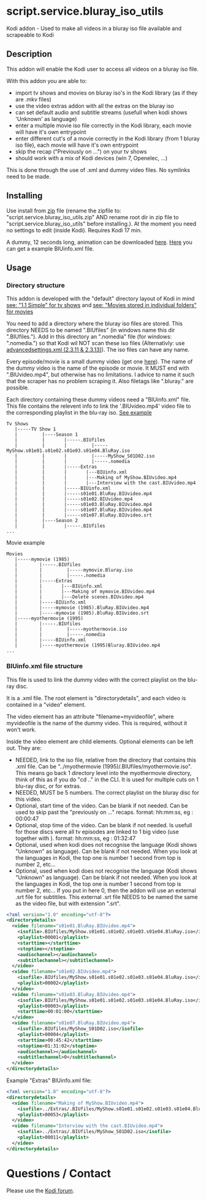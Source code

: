 # script.service.bluray_iso_utils
Kodi addon - Used to make all videos in a bluray iso file available and scrapeable to Kodi

## Description
This addon will enable the Kodi user to access all videos on a bluray iso file.

With this addon you are able to:
- import tv shows and movies on bluray iso's in the Kodi library (as if they are .mkv files)
- use the video extras addon with all the extras on the bluray iso
- can set default audio and subtitle streams (usefull when kodi shows 'Unknown' as language)
- enter a multiple movie iso file correctly in the Kodi library, each movie will have it's own entrypoint
- enter different cut's of a movie correctly in the Kodi library (from 1 bluray iso file), each movie will have it's own entrypoint
- skip the recap ("Previously on ...") on your tv shows
- should work with a mix of Kodi devices (win 7, Openelec, ...)

This is done through the use of .xml and dummy video files. No symlinks need to be made. 

## Installing
Use install from [zip](https://github.com/Wimpie-ccc/script.service.bluray_iso_utils/archive/master.zip) file (rename the zipfile to: "script.service.bluray_iso_utils.zip" AND rename root dir in zip file to "script.service.bluray_iso_utils" before installing.). At the moment you need no settings to edit (inside Kodi). Requires Kodi 17 min. 

A dummy, 12 seconds long, animation can be downloaded [here](https://github.com/Wimpie-ccc/helperfiles/blob/master/BIU_Black_Animation.720p.mp4?raw=true).
[Here](https://raw.githubusercontent.com/Wimpie-ccc/helperfiles/master/BIUinfo.xml) you can get a example BIUinfo.xml file.

## Usage
### Directory structure
This addon is developed with the "default" directory layout of Kodi in mind  [see: "1.1 Simple" for tv shows](http://kodi.wiki/view/Naming_video_files/TV_shows) and [see: "Movies stored in individual folders" for movies](http://kodi.wiki/view/Naming_video_files/Movies)

You need to add a directory where the bluray iso files are stored. This directory NEEDS to be named ".BIUfiles" (in windows name this dir ".BIUfiles."). Add in this directory an ".nomedia" file (for windows: ".nomedia.") so that Kodi wil NOT scan these iso files (Alternativly: use [advancedsettings.xml (2.3.11 & 2.3.13)](http://kodi.wiki/view/advancedsettings.xml)). The iso files can have any name.

Every episode/movie is a small dummy video (get one [here](https://github.com/Wimpie-ccc/helperfiles/blob/master/BIU_Black_Animation.720p.mp4?raw=true)). The name of the dummy video is the name of the episode or movie. It MUST end with ".BIUvideo.mp4", but otherwise has no limitations. I advice to name it such that the scraper has no problem scraping it. Also filetags like ".bluray." are possible.

Each directory containing these dummy videos need a "BIUinfo.xml" file. This file contains the relevent info to link the '.BIUvideo.mp4' video file to the corresponding playlist in the blu-ray iso. [See example](https://raw.githubusercontent.com/Wimpie-ccc/helperfiles/master/BIUinfo.xml)

```
Tv Shows
   |-----TV Show 1
   |         |----Season 1
   |         |       |-----.BIUfiles
   |         |       |         |-----MyShow.s01e01.s01e02.s01e03.s01e04.BluRay.iso
   |         |       |         |-----MyShow_S01D02.iso
   |         |       |         |-----.nomedia
   |         |       |-----Extras
   |         |       |       |---BIUinfo.xml
   |         |       |       |---Making of MyShow.BIUvideo.mp4
   |         |       |       |---Interview with the cast.BIUvideo.mp4
   |         |       |-----BIUinfo.xml
   |         |       |-----s01e01.BluRay.BIUvideo.mp4
   |         |       |-----s01e02.BIUvideo.mp4
   |         |       |-----s01e03.BluRay.BIUvideo.mp4
   |         |       |-----s01e07.BluRay.BIUvideo.mp4
   |         |       |-----s01e07.BluRay.BIUvideo.srt
   |         |----Season 2
   |         |       |-----.BIUfiles
...
```
Movie example
```
Movies
   |-----mymovie (1985)
   |        |-----.BIUfiles
   |        |         |-----mymovie.Bluray.iso
   |        |         |-----.nomedia
   |        |-----Extras
   |        |       |---BIUinfo.xml
   |        |       |---Making of mymovie.BIUvideo.mp4
   |        |       |---Delete scenes.BIUvideo.mp4
   |        |-----BIUinfo.xml
   |        |-----mymovie (1985).BluRay.BIUvideo.mp4
   |        |-----mymovie (1985).BluRay.BIUvideo.srt
   |-----myothermovie (1995)
   |        |-----.BIUfiles
   |        |         |-----myothermovie.iso
   |        |         |-----.nomedia
   |        |-----BIUinfo.xml
   |        |-----myothermovie (1995)Bluray.BIUvideo.mp4
...
```

### BIUinfo.xml file structure
This file is used to link the dummy video with the correct playlist on the blu-ray disc.

It is a .xml file. The root element is "directorydetails", and each video is contained in a "video" element. 

The video element has an attribute "filename=myvideofile", where myvideofile is the name of the dummy video. This is required, without it won't work.

Inside the video element are child elements. Optional elements can be left out. They are: 
   - <isofile>  NEEDED, link to the iso file, relative from the directory that contains this .xml file. Can be "../myothermovie (1995)/.BIUfiles/myothermovie.iso". This means go back 1 directory level into the myothermovie directory, think of this as if you do "cd .." in the CLI. It is used for multiple cuts on 1 blu-ray disc, or for extras.
   - <playlist>  NEEDED, MUST be 5 numbers. The correct playlist on the bluray disc for this video.
   - <starttime>  Optional, start time of the video. Can be blank if not needed. Can be used to skip past the "previously on ..." recaps. format: hh:mm:ss, eg : 00:00:47
   - <stoptime>  Optional, stop time of the video. Can be blank if not needed. Is usefull for those discs were all tv episodes are linked to 1 big video (use together with <starttime>). format: hh:mm:ss, eg : 01:32:47
   - <audiochannel> Optional, used when kodi does not recognise the language (Kodi shows "Unknown" as language). Can be blank if not needed. When you look at the languages in Kodi, the top one is number 1 second from top is number 2, etc...
   - <subtitlechannel> Optional, used when kodi does not recognise the language (Kodi shows "Unknown" as language). Can be blank if not needed. When you look at the languages in Kodi, the top one is number 1 second from top is number 2, etc... If you put in here 0, then the addon will use an external .srt file for subtitiles. This external .srt file NEEDS to be named the same as the video file, but with extension ".srt".

```xml
<?xml version="1.0" encoding="utf-8"?>
<directorydetails>
  <video filename="s01e01.BluRay.BIUvideo.mp4">
    <isofile>.BIUfiles/MyShow.s01e01.s01e02.s01e03.s01e04.BluRay.iso</isofile>
    <playlist>00001</playlist>
    <starttime></starttime>
    <stoptime></stoptime>
    <audiochannel></audiochannel>
    <subtitlechannel></subtitlechannel>
  </video>
  <video filename="s01e02.BIUvideo.mp4">
    <isofile>.BIUfiles/MyShow.s01e01.s01e02.s01e03.s01e04.BluRay.iso</isofile>
    <playlist>00002</playlist>
  </video>
  <video filename="s01e03.BluRay.BIUvideo.mp4">
    <isofile>.BIUfiles/MyShow.s01e01.s01e02.s01e03.s01e04.BluRay.iso</isofile>
    <playlist>00003</playlist>
    <starttime>00:01:00</starttime>
  </video>
  <video filename="s01e07.BluRay.BIUvideo.mp4">
    <isofile>.BIUfiles/MyShow_S01D02.iso</isofile>
    <playlist>00004</playlist>
    <starttime>00:45:42</starttime>
    <stoptime>01:31:02</stoptime>
    <audiochannel></audiochannel>
    <subtitlechannel>0</subtitlechannel>
  </video>
</directorydetails>
```
Example "Extras" BIUinfo.xml file:
```xml
<?xml version="1.0" encoding="utf-8"?>
<directorydetails>
  <video filename="Making of MyShow.BIUvideo.mp4">
    <isofile>../Extras/.BIUfiles/MyShow.s01e01.s01e02.s01e03.s01e04.BluRay.iso</isofile>
    <playlist>00053</playlist>
  </video>
  <video filename="Interview with the cast.BIUvideo.mp4">
    <isofile>../Extras/.BIUfiles/MyShow_S01D02.iso</isofile>
    <playlist>00011</playlist>
  </video>
</directorydetails>
```
# Questions / Contact
Please use the [Kodi forum](http://forum.kodi.tv/showthread.php?tid=280247).
